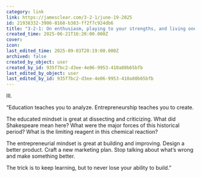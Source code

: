 ```yaml
---
category: link
link: https://jamesclear.com/3-2-1/june-19-2025
id: 21938332-3906-8168-b383-ff2f7c924db6
title: "3-2-1: On enthusiasm, playing to your strengths, and living one day at a time - James Clear"
created_time: 2025-06-21T16:20:00.000Z
cover: 
icon: 
last_edited_time: 2025-09-03T20:19:00.000Z
archived: false
created_by_object: user
created_by_id: 935f7bc2-d3ee-4e06-9953-410a80b65bfb
last_edited_by_object: user
last_edited_by_id: 935f7bc2-d3ee-4e06-9953-410a80b65bfb
---
```


III.

“Education teaches you to analyze. Entrepreneurship teaches you to create.

The educated mindset is great at dissecting and criticizing. What did Shakespeare mean here? What were the major forces of this historical period? What is the limiting reagent in this chemical reaction?

The entrepreneurial mindset is great at building and improving. Design a better product. Craft a new marketing plan. Stop talking about what’s wrong and make something better.

The trick is to keep learning, but to never lose your ability to build.”


